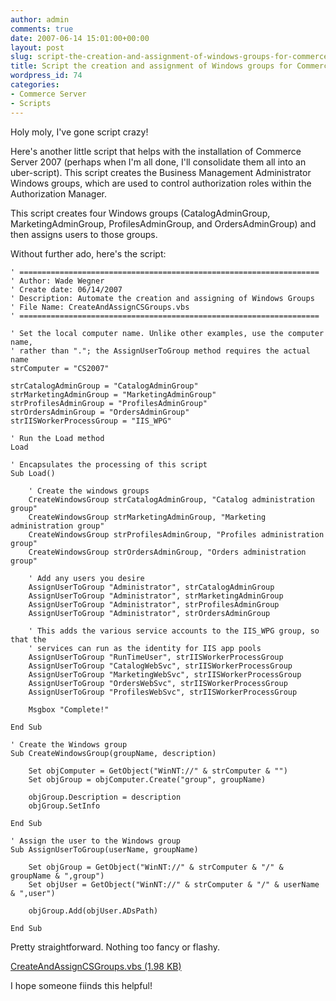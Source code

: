 ```yaml
---
author: admin
comments: true
date: 2007-06-14 15:01:00+00:00
layout: post
slug: script-the-creation-and-assignment-of-windows-groups-for-commerce-server
title: Script the creation and assignment of Windows groups for Commerce Server
wordpress_id: 74
categories:
- Commerce Server
- Scripts
---
```


Holy moly, I've gone script crazy!

Here's another little script that helps with the installation of Commerce Server 2007 (perhaps when I'm all done, I'll consolidate them all into an uber-script). This script creates the Business Management Administrator Windows groups, which are used to control authorization roles within the Authorization Manager.

This script creates four Windows groups (CatalogAdminGroup, MarketingAdminGroup, ProfilesAdminGroup, and OrdersAdminGroup) and then assigns users to those groups.

Without further ado, here's the script:

	' ===================================================================  
	' Author: Wade Wegner  
	' Create date: 06/14/2007  
	' Description: Automate the creation and assigning of Windows Groups  
	' File Name: CreateAndAssignCSGroups.vbs  
	' ===================================================================  
	  
	' Set the local computer name. Unlike other examples, use the computer name,  
	' rather than "."; the AssignUserToGroup method requires the actual name  
	strComputer = "CS2007"  
	  
	strCatalogAdminGroup = "CatalogAdminGroup"  
	strMarketingAdminGroup = "MarketingAdminGroup"  
	strProfilesAdminGroup = "ProfilesAdminGroup"  
	strOrdersAdminGroup = "OrdersAdminGroup"  
	strIISWorkerProcessGroup = "IIS_WPG"  
	  
	' Run the Load method  
	Load  
	  
	' Encapsulates the processing of this script  
	Sub Load()  
		  
		' Create the windows groups  
		CreateWindowsGroup strCatalogAdminGroup, "Catalog administration group"  
		CreateWindowsGroup strMarketingAdminGroup, "Marketing administration group"  
		CreateWindowsGroup strProfilesAdminGroup, "Profiles administration group"  
		CreateWindowsGroup strOrdersAdminGroup, "Orders administration group"  
		  
		' Add any users you desire  
		AssignUserToGroup "Administrator", strCatalogAdminGroup  
		AssignUserToGroup "Administrator", strMarketingAdminGroup  
		AssignUserToGroup "Administrator", strProfilesAdminGroup  
		AssignUserToGroup "Administrator", strOrdersAdminGroup  
		  
		' This adds the various service accounts to the IIS_WPG group, so that the  
		' services can run as the identity for IIS app pools  
		AssignUserToGroup "RunTimeUser", strIISWorkerProcessGroup  
		AssignUserToGroup "CatalogWebSvc", strIISWorkerProcessGroup  
		AssignUserToGroup "MarketingWebSvc", strIISWorkerProcessGroup  
		AssignUserToGroup "OrdersWebSvc", strIISWorkerProcessGroup  
		AssignUserToGroup "ProfilesWebSvc", strIISWorkerProcessGroup  
		  
		Msgbox "Complete!"  
	  
	End Sub  
	  
	' Create the Windows group  
	Sub CreateWindowsGroup(groupName, description)  
		  
		Set objComputer = GetObject("WinNT://" & strComputer & "")  
		Set objGroup = objComputer.Create("group", groupName)  
		  
		objGroup.Description = description  
		objGroup.SetInfo  
	  
	End Sub  
	  
	' Assign the user to the Windows group  
	Sub AssignUserToGroup(userName, groupName)  
		  
		Set objGroup = GetObject("WinNT://" & strComputer & "/" & groupName & ",group")  
		Set objUser = GetObject("WinNT://" & strComputer & "/" & userName & ",user")  
		  
		objGroup.Add(objUser.ADsPath)  
		  
	End Sub  

Pretty straightforward. Nothing too fancy or flashy.

[CreateAndAssignCSGroups.vbs (1.98 KB)](https://wadewegner.blob.core.windows.net/wordpress/content/binary/CreateAndAssignCSGroups.vbs)

I hope someone fiinds this helpful!